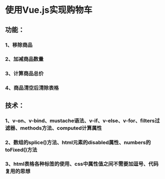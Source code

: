 # 使用Vue.js实现购物车
## 功能：
### 1、移除商品
### 2、加减商品数量
### 3、计算商品总价
### 4、商品清空后清除表格

## 技术：
### 1、v-on、v-bind、mustache语法、v-if、v-else、v-for、filters过滤器、methods方法、computed计算属性
### 2、数组的splice()方法、html元素的disabled属性、numbers的toFixed()方法
### 3、html表格各种标签的使用、css中属性值之间不需要加逗号、代码复用的思想
